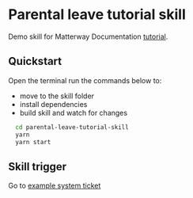 # Parental leave tutorial skill

Demo skill for Matterway Documentation [tutorial](https://docs.matterway.io/docs/tutorial/introduction/).

## Quickstart 

Open the terminal run the commands below to:
- move to the skill folder
- install dependencies 
- build skill and watch for changes

```bash
  cd parental-leave-tutorial-skill
  yarn
  yarn start
```



## Skill trigger
Go to [example system ticket](https://hr-service-desk.demo.matterway.io/ticket/F0124912)
